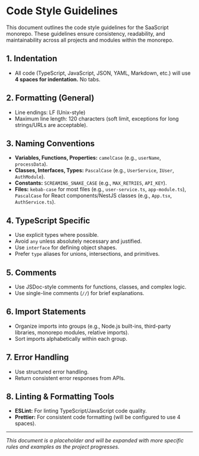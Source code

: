 # Code Style Guidelines

This document outlines the code style guidelines for the SaaScript monorepo. These guidelines ensure consistency, readability, and maintainability across all projects and modules within the monorepo.

## 1. Indentation

* All code (TypeScript, JavaScript, JSON, YAML, Markdown, etc.) will use **4 spaces for indentation.** No tabs.

## 2. Formatting (General)

* Line endings: LF (Unix-style)
* Maximum line length: 120 characters (soft limit, exceptions for long strings/URLs are acceptable).

## 3. Naming Conventions

* **Variables, Functions, Properties:** `camelCase` (e.g., `userName`, `processData`).
* **Classes, Interfaces, Types:** `PascalCase` (e.g., `UserService`, `IUser`, `AuthModule`).
* **Constants:** `SCREAMING_SNAKE_CASE` (e.g., `MAX_RETRIES`, `API_KEY`).
* **Files:** `kebab-case` for most files (e.g., `user-service.ts`, `app-module.ts`), `PascalCase` for React components/NestJS classes (e.g., `App.tsx`, `AuthService.ts`).

## 4. TypeScript Specific

* Use explicit types where possible.
* Avoid `any` unless absolutely necessary and justified.
* Use `interface` for defining object shapes.
* Prefer `type` aliases for unions, intersections, and primitives.

## 5. Comments

* Use JSDoc-style comments for functions, classes, and complex logic.
* Use single-line comments (`//`) for brief explanations.

## 6. Import Statements

* Organize imports into groups (e.g., Node.js built-ins, third-party libraries, monorepo modules, relative imports).
* Sort imports alphabetically within each group.

## 7. Error Handling

* Use structured error handling.
* Return consistent error responses from APIs.

## 8. Linting & Formatting Tools

* **ESLint:** For linting TypeScript/JavaScript code quality.
* **Prettier:** For consistent code formatting (will be configured to use 4 spaces).

---

_This document is a placeholder and will be expanded with more specific rules and examples as the project progresses._
